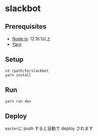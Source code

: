 # slackbot

## Prerequisites

- [Node.js](https://nodejs.org/ja/): 12.16.1以上
- [Yarn](https://classic.yarnpkg.com/ja/)

## Setup

```sh=
cd /path/to/slackbot
yarn install
```

## Run

```sh=
yarn run dev
```

## Deploy

`master`に push すると自動で deploy されます
